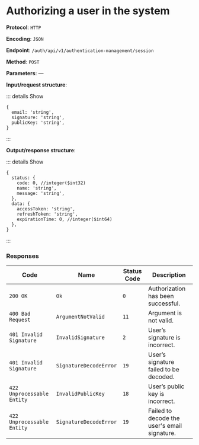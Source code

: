 # Authorizing a user in the system

**Protocol**: `HTTP`

**Encoding**: `JSON`

**Endpoint**: `/auth/api/v1/authentication-management/session`

**Method**: `POST`

**Parameters**: —

**Input/request structure**:

::: details Show

```json5
{
  email: 'string',
  signature: 'string',
  publicKey: 'string',
}
```

:::

**Output/response structure**:

::: details Show

```json5
{
  status: {
    code: 0, //integer($int32)
    name: 'string',
    message: 'string',
  },
  data: {
    accessToken: 'string',
    refreshToken: 'string',
    expirationTime: 0, //integer($int64)
  },
}
```

:::

### Responses

| Code | Name | Status Code | Description |
| --- | --- | --- | --- |
| `200 OK` | `Ok` | `0` | Authorization has been successful. |
| `400 Bad Request` | `ArgumentNotValid` | `11` | Argument is not valid. |
| `401 Invalid Signature` | `InvalidSignature` | `2` | User’s signature is incorrect. |
| `401 Invalid Signature` | `SignatureDecodeError` | `19` | User’s signature failed to be decoded. |
| `422 Unprocessable Entity` | `InvalidPublicKey` | `18` | User’s public key is incorrect. |
| `422 Unprocessable Entity` | `SignatureDecodeError` | `19` | Failed to decode the user's email signature. |
